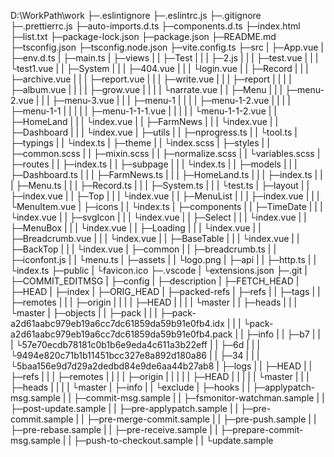D:\WorkPath\work
├─.eslintignore
├─.eslintrc.js
├─.gitignore
├─.prettierrc.js
├─auto-imports.d.ts
├─components.d.ts
├─index.html
├─list.txt
├─package-lock.json
├─package.json
├─README.md
├─tsconfig.json
├─tsconfig.node.json
├─vite.config.ts
├─src
|  ├─App.vue
|  ├─env.d.ts
|  ├─main.ts
|  ├─views
|  |   ├─Test
|  |   |  ├─2.js
|  |   |  ├─test.vue
|  |   |  └test1.vue
|  |   ├─System
|  |   |   ├─404.vue
|  |   |   └login.vue
|  |   ├─Record
|  |   |   ├─archive.vue
|  |   |   ├─report.vue
|  |   |   ├─write.vue
|  |   |   ├─report
|  |   |   |   ├─album.vue
|  |   |   |   ├─grow.vue
|  |   |   |   └narrate.vue
|  |   ├─Menu
|  |   |  ├─menu-2.vue
|  |   |  ├─menu-3.vue
|  |   |  ├─menu-1
|  |   |  |   ├─menu-1-2.vue
|  |   |  |   ├─menu-1-1
|  |   |  |   |    ├─menu-1-1-1.vue
|  |   |  |   |    └menu-1-1-2.vue
|  |   ├─HomeLand
|  |   |    └index.vue
|  |   ├─FarmNews
|  |   |    └index.vue
|  |   ├─Dashboard
|  |   |     └index.vue
|  ├─utils
|  |   ├─nprogress.ts
|  |   └tool.ts
|  ├─typings
|  |    └index.ts
|  ├─theme
|  |   └index.scss
|  ├─styles
|  |   ├─common.scss
|  |   ├─mixin.scss
|  |   ├─normalize.scss
|  |   └variables.scss
|  ├─routes
|  |   ├─index.ts
|  |   ├─subpage
|  |   |    └index.ts
|  |   ├─models
|  |   |   ├─Dashboard.ts
|  |   |   ├─FarmNews.ts
|  |   |   ├─HomeLand.ts
|  |   |   ├─index.ts
|  |   |   ├─Menu.ts
|  |   |   ├─Record.ts
|  |   |   ├─System.ts
|  |   |   └test.ts
|  ├─layout
|  |   ├─index.vue
|  |   ├─Top
|  |   |  └index.vue
|  |   ├─MenuList
|  |   |    ├─index.vue
|  |   |    └MenuItem.vue
|  ├─icons
|  |   └index.ts
|  ├─components
|  |     ├─TimeDate
|  |     |    └index.vue
|  |     ├─svgIcon
|  |     |    └index.vue
|  |     ├─Select
|  |     |   └index.vue
|  |     ├─MenuBox
|  |     |    └index.vue
|  |     ├─Loading
|  |     |    └index.vue
|  |     ├─Breadcrumb.vue
|  |     |       └index.vue
|  |     ├─BaseTable
|  |     |     └index.vue
|  |     ├─BackTop
|  |     |    └index.vue
|  ├─common
|  |   ├─breadcrumb.ts
|  |   ├─iconfont.js
|  |   └menu.ts
|  ├─assets
|  |   └logo.png
|  ├─api
|  |  ├─http.ts
|  |  └index.ts
├─public
|   └favicon.ico
├─.vscode
|    └extensions.json
├─.git
|  ├─COMMIT_EDITMSG
|  ├─config
|  ├─description
|  ├─FETCH_HEAD
|  ├─HEAD
|  ├─index
|  ├─ORIG_HEAD
|  ├─packed-refs
|  ├─refs
|  |  ├─tags
|  |  ├─remotes
|  |  |    ├─origin
|  |  |    |   ├─HEAD
|  |  |    |   └master
|  |  ├─heads
|  |  |   └master
|  ├─objects
|  |    ├─pack
|  |    |  ├─pack-a2d61aabc979eb19a6cc7dc61859da59b91e0fb4.idx
|  |    |  └pack-a2d61aabc979eb19a6cc7dc61859da59b91e0fb4.pack
|  |    ├─info
|  |    ├─b7
|  |    | └57e70ecdb78181c0b1b6e9eda4c611a3b22eff
|  |    ├─6d
|  |    | └9494e820c71b1b11451bcc327e8a892d180a86
|  |    ├─34
|  |    | └5baa156e9d7d29a2dedbd84e9de6aa44b27ab8
|  ├─logs
|  |  ├─HEAD
|  |  ├─refs
|  |  |  ├─remotes
|  |  |  |    ├─origin
|  |  |  |    |   ├─HEAD
|  |  |  |    |   └master
|  |  |  ├─heads
|  |  |  |   └master
|  ├─info
|  |  └exclude
|  ├─hooks
|  |   ├─applypatch-msg.sample
|  |   ├─commit-msg.sample
|  |   ├─fsmonitor-watchman.sample
|  |   ├─post-update.sample
|  |   ├─pre-applypatch.sample
|  |   ├─pre-commit.sample
|  |   ├─pre-merge-commit.sample
|  |   ├─pre-push.sample
|  |   ├─pre-rebase.sample
|  |   ├─pre-receive.sample
|  |   ├─prepare-commit-msg.sample
|  |   ├─push-to-checkout.sample
|  |   └update.sample
